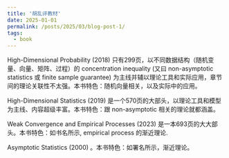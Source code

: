 ```yaml
---
title: '胡乱评教材'
date: 2025-01-01
permalink: /posts/2025/03/blog-post-1/
tags:
  - book
---
```


High-Dimensional Probability (2018) 只有299页，以不同数据结构（随机变量、向量、矩阵、过程）的 concentration inequality (又曰 non-asymptotic statistics 或 finite sample guarantee) 为主线并辅以理论工具和实际应用，章节间的理论关联性不太强。本书特色：随机向量相关，以及实际中的应用。

High-Dimensional Statistics (2019) 是一个570页的大部头，以理论工具和模型为主线、内容超级丰富。本书特色：跟 non-asymptotic 相关的理论就都涵盖。

Weak Convergence and Empirical Processes (2023) 是一本693页的大大部头。本书特色：如书名所示, empirical process 的渐近理论.

Asymptotic Statistics (2000) 。本书特色：如署名所示，渐近理论。